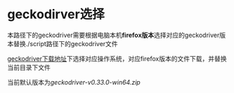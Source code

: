 # geckodirver选择 
本路径下的geckodriver需要根据电脑本机**firefox版本**选择对应的geckodriver版本替换./script路径下的geckodriver文件

[geckodriver下载地址](https://github.com/mozilla/geckodriver/releases)下选择对应操作系统，对应firefox版本的文件下载，并替换当前目录下文件

当前默认版本为*geckodriver-v0.33.0-win64.zip*

